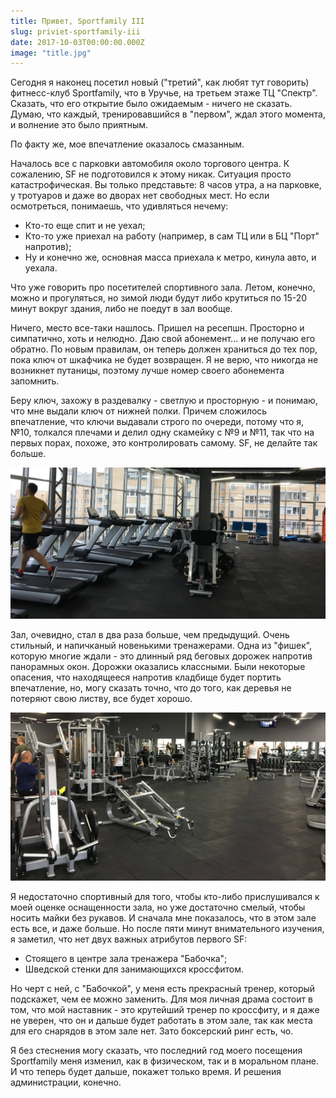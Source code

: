 ```yaml
---
title: Привет, Sportfamily III
slug: priviet-sportfamily-iii
date: 2017-10-03T00:00:00.000Z
image: "title.jpg"
---
```


Сегодня я наконец посетил новый ("третий", как любят тут говорить) фитнесс-клуб Sportfamily, что в Уручье, на третьем этаже ТЦ "Спектр". Сказать, что его открытие было ожидаемым - ничего не сказать. Думаю, что каждый, тренировавшийся в "первом", ждал этого момента, и волнение это было приятным.

По факту же, мое впечатление оказалось смазанным.

Началось все с парковки автомобиля около торгового центра. К сожалению, SF не подготовился к этому никак. Ситуация просто катастрофическая. Вы только представьте: 8 часов утра, а на парковке, у тротуаров и даже во дворах нет свободных мест. Но если осмотреться, понимаешь, что удивляться нечему:

* Кто-то еще спит и не уехал;
* Кто-то уже приехал на работу (например, в сам ТЦ или в БЦ "Порт" напротив);
* Ну и конечно же, основная масса приехала к метро, кинула авто, и уехала.

Что уже говорить про посетителей спортивного зала. Летом, конечно, можно и прогуляться, но зимой люди будут либо крутиться по 15-20 минут вокруг здания, либо не поедут в зал вообще.

Ничего, место все-таки нашлось. Пришел на ресепшн. Просторно и симпатично, хоть и нелюдно. Даю свой абонемент... и не получаю его обратно. По новым правилам, он теперь должен храниться до тех пор, пока ключ от шкафчика не будет возвращен. Я не верю, что никогда не возникнет путаницы, поэтому лучше номер своего абонемента запомнить.

Беру ключ, захожу в раздевалку - светлую и просторную - и понимаю, что мне выдали ключ от нижней полки. Причем сложилось впечатление, что ключи выдавали строго по очереди, потому что я, №10, толкался плечами и делил одну скамейку с №9 и №11, так что на первых порах, похоже, это контролировать самому. SF, не делайте так больше.

![Беговые дорожки зала Sportfamily на Уручье](./IMG_2456--1.jpg)

Зал, очевидно, стал в два раза больше, чем предыдущий. Очень стильный, и напичканый новенькими тренажерами. Одна из "фишек", которую многие ждали - это длинный ряд беговых дорожек напротив панорамных окон. Дорожки оказались классными. Были некоторые опасения, что находящееся напротив кладбище будет портить впечатление, но, могу сказать точно, что до того, как деревья не потеряют свою листву, все будет хорошо.

![Часть зала Sportfamily на Уручье](./IMG_2457--1.jpg)

Я недостаточно спортивный для того, чтобы кто-либо прислушивался к моей оценке оснащенности зала, но уже достаточно смелый, чтобы носить майки без рукавов. И сначала мне показалось, что в этом зале есть все, и даже больше. Но после пяти минут внимательного изучения, я заметил, что нет двух важных атрибутов первого SF:

* Стоящего в центре зала тренажера "Бабочка";
* Шведской стенки для занимающихся кроссфитом.

Но черт с ней, с "Бабочкой", у меня есть прекрасный тренер, который подскажет, чем ее можно заменить. Для моя личная драма состоит в том, что мой наставник - это крутейший тренер по кроссфиту, и я даже не уверен, что он и дальше будет работать в этом зале, так как места для его снарядов в этом зале нет. Зато боксерский ринг есть, чо.

Я без стеснения могу сказать, что последний год моего посещения Sportfamily меня изменил, как в физическом, так и в моральном плане. И что теперь будет дальше, покажет только время. И решения администрации, конечно.

